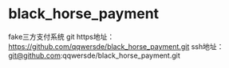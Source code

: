 # black_horse_payment
fake三方支付系统
git https地址：https://github.com/qqwersde/black_horse_payment.git
ssh地址：git@github.com:qqwersde/black_horse_payment.git
